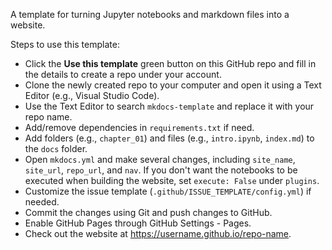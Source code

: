 
A template for turning Jupyter notebooks and markdown files into a website.

Steps to use this template:

- Click the **Use this template** green button on this GitHub repo and fill in the details to create a repo under your account.
- Clone the newly created repo to your computer and open it using a Text Editor (e.g., Visual Studio Code).
- Use the Text Editor to search `mkdocs-template` and replace it with your repo name.
- Add/remove dependencies in `requirements.txt` if need.
- Add folders (e.g., `chapter_01`) and files (e.g., `intro.ipynb`, `index.md`) to the `docs` folder.
- Open `mkdocs.yml` and make several changes, including `site_name`, `site_url`, `repo_url`, and `nav`. If you don't want the notebooks to be executed when building the website, set `execute: False` under `plugins`.
- Customize the issue template (`.github/ISSUE_TEMPLATE/config.yml`) if needed. 
- Commit the changes using Git and push changes to GitHub.
- Enable GitHub Pages through GitHub Settings - Pages. 
- Check out the website at https://username.github.io/repo-name. 